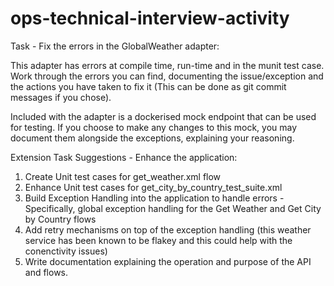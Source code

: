 # ops-technical-interview-activity

Task - Fix the errors in the GlobalWeather adapter:

This adapter has errors at compile time, run-time and in the munit test case. Work through the errors you can find, documenting the issue/exception and the actions you have taken to fix it (This can be done as git commit messages if you chose).

Included with the adapter is a dockerised mock endpoint that can be used for testing. If you choose to make any changes to this mock, you may document them alongside the exceptions, explaining your reasoning.

Extension Task Suggestions - Enhance the application:

1. Create Unit test cases for get_weather.xml flow
2. Enhance Unit test cases for get_city_by_country_test_suite.xml
3. Build Exception Handling into the application to handle errors - Specifically, global exception handling for the Get Weather and Get City by Country flows
4. Add retry mechanisms on top of the exception handling (this weather service has been known to be flakey and this could help with the conenctivity issues)
5. Write documentation explaining the operation and purpose of the API and flows.

